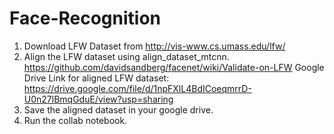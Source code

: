 # Face-Recognition

1. Download LFW Dataset from http://vis-www.cs.umass.edu/lfw/
2. Align the LFW dataset using align_dataset_mtcnn. https://github.com/davidsandberg/facenet/wiki/Validate-on-LFW
   Google Drive Link for aligned LFW dataset: https://drive.google.com/file/d/1npFXlL4BdICoeqmrrD-U0n27lBmqGduE/view?usp=sharing
3. Save the aligned dataset in your google drive.
4. Run the collab notebook.
